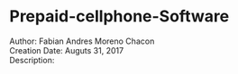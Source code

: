 # Prepaid-cellphone-Software
Author: Fabian Andres Moreno Chacon
<br>
Creation Date: Auguts 31, 2017
<br>
Description: 

